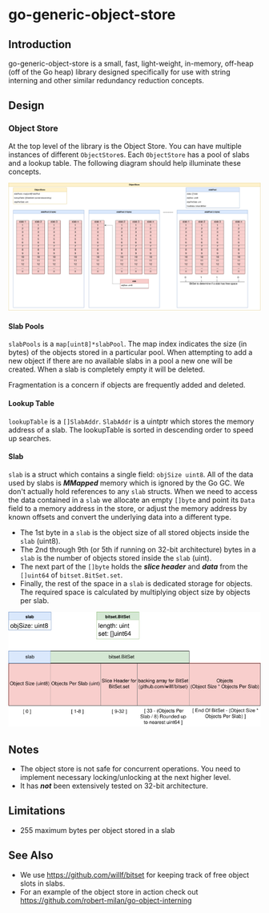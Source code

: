 # go-generic-object-store

## Introduction

go-generic-object-store is a small, fast, light-weight, in-memory, off-heap (off of the Go heap) library designed specifically for use with string interning and other similar redundancy reduction concepts.

## Design

### Object Store
At the top level of the library is the Object Store. You can have multiple instances of different `ObjectStore`s. Each `ObjectStore` has a pool of slabs and a lookup table. The following diagram should help illuminate these concepts.

![object store diagram](docs/object_store.png)

#### Slab Pools

`slabPools` is a `map[uint8]*slabPool`. The map index indicates the size (in bytes) of the objects stored in a particular pool. When attempting to add a new object if there are no available slabs in a pool a new one will be created. When a slab is completely empty it will be deleted.

Fragmentation is a concern if objects are frequently added and deleted.

#### Lookup Table
`lookupTable` is a `[]SlabAddr`. `SlabAddr` is a uintptr which stores the memory address of a slab. The lookupTable is sorted in descending order to speed up searches.

#### Slab
`slab` is a struct which contains a single field: `objSize uint8`. All of the data used by slabs is ***MMapped*** memory which is ignored by the Go GC. We don't actually hold references to any `slab` structs. When we need to access the data contained in a `slab` we allocate an empty `[]byte` and point its `Data` field to a memory address in the store, or adjust the memory address by known offsets and convert the underlying data into a different type.

* The 1st byte in a `slab` is the object size of all stored objects inside the `slab` (uint8).
* The 2nd through 9th (or 5th if running on 32-bit architecture) bytes in a `slab` is the number of objects stored inside the `slab` (uint).
* The next part of the `[]byte` holds the ***slice header*** and ***data*** from the `[]uint64` of `bitset.BitSet.set`.
* Finally, the rest of the space in a `slab` is dedicated storage for objects. The required space is calculated by multiplying object size by objects per slab.

![slab diagram](docs/slab.png)

## Notes

* The object store is not safe for concurrent operations. You need to implement necessary locking/unlocking at the next higher level.
* It has ***not*** been extensively tested on 32-bit architecture.

## Limitations

* 255 maximum bytes per object stored in a slab

## See Also

* We use https://github.com/willf/bitset for keeping track of free object slots in slabs.
* For an example of the object store in action check out https://github.com/robert-milan/go-object-interning

